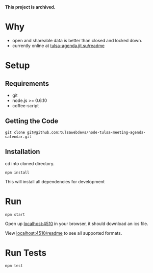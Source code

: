**This project is archived.**

# Why
* open and shareable data is better than closed and locked down.
* currently online at [tulsa-agenda.jit.su/readme](http://tulsa-agenda.jit.su/readme)
# Setup
## Requirements
* git
* node.js >= 0.6.10
* coffee-script

## Getting the Code
```
git clone git@github.com:tulsawebdevs/node-tulsa-meeting-agenda-calendar.git
```
## Installation
cd into cloned directory.
```
npm install
```
This will install all dependencies for development
# Run
```
npm start
```
Open up [localhost:4510](http://localhost:4510) in your browser, it should download an ics file.

View [localhost:4510/readme](http://localhost:4510/readme) to see all supported formats.
# Run Tests
```
npm test
```
